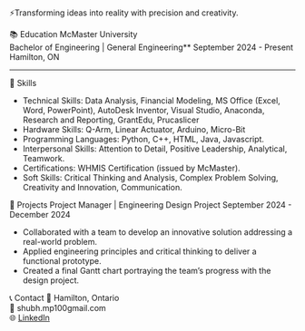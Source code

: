 ⚡Transforming ideas into reality with precision and creativity.

📚 Education
McMaster University  
Bachelor of Engineering | General Engineering**
September 2024 - Present
Hamilton, ON  

---

🔧 Skills
- Technical Skills: Data Analysis, Financial Modeling, MS Office (Excel, Word, PowerPoint), AutoDesk Inventor, Visual Studio, Anaconda, Research and Reporting, GrantEdu, Prucaslicer
- Hardware Skills: Q-Arm, Linear Actuator, Arduino, Micro-Bit
- Programming Languages: Python, C++, HTML, Java, Javascript.
- Interpersonal Skills: Attention to Detail, Positive Leadership, Analytical, Teamwork.  
- Certifications: WHMIS Certification (issued by McMaster).  
- Soft Skills: Critical Thinking and Analysis, Complex Problem Solving, Creativity and Innovation, Communication.

  
🚀 Projects
Project Manager | Engineering Design Project 
September 2024 - December 2024
- Collaborated with a team to develop an innovative solution addressing a real-world problem.  
- Applied engineering principles and critical thinking to deliver a functional prototype.  
- Created a final Gantt chart portraying the team’s progress with the design project.  

📞 Contact
📍 Hamilton, Ontario  
📧 shubh.mp100gmail.com  
🌐 [LinkedIn](www.linkedin.com/in/shubhpatel1) 
